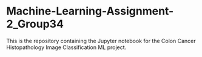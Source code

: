 # Machine-Learning-Assignment-2_Group34

This is the repository containing the Jupyter notebook for the Colon Cancer Histopathology Image Classification ML project.
